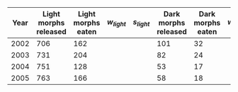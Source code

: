 | Year | Light morphs released | Light morphs eaten | $w_{light}$ | $s_{light}$ | Dark morphs released | Dark morphs eaten | $w_{dark}$ | $s_{dark}$ |
| ---- | --------------------- | ------------------ | ----------- | ----------- | -------------------- | ----------------- | ---------- | ---------- |
| 2002 | 706                   | 162                |             |             | 101                  | 32                |            |            |
| 2003 | 731                   | 204                |             |             | 82                   | 24                |            |            |
| 2004 | 751                   | 128                |             |             | 53                   | 17                |            |            |
| 2005 | 763                   | 166                |             |             | 58                   | 18                |            |            |
